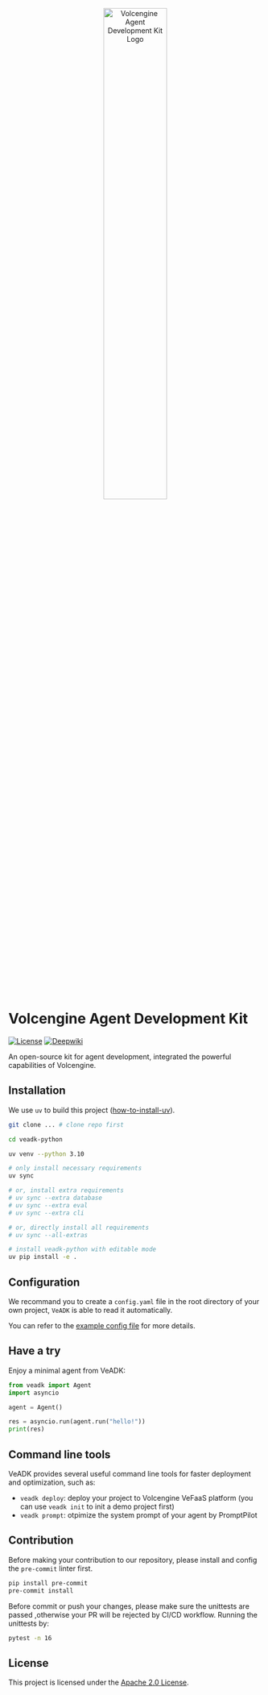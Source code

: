 <p align="center">
    <img src="assets/images/logo.png" alt="Volcengine Agent Development Kit Logo" width="50%">
</p>

# Volcengine Agent Development Kit

[![License](https://img.shields.io/badge/License-Apache_2.0-blue.svg)](LICENSE)
[![Deepwiki](https://deepwiki.com/badge.svg)](https://deepwiki.com/volcengine/veadk-python)

An open-source kit for agent development, integrated the powerful capabilities of Volcengine.

## Installation

We use `uv` to build this project ([how-to-install-uv](https://docs.astral.sh/uv/getting-started/installation/)).

```bash
git clone ... # clone repo first

cd veadk-python

uv venv --python 3.10

# only install necessary requirements
uv sync

# or, install extra requirements
# uv sync --extra database
# uv sync --extra eval
# uv sync --extra cli

# or, directly install all requirements
# uv sync --all-extras

# install veadk-python with editable mode
uv pip install -e .
```

## Configuration

We recommand you to create a `config.yaml` file in the root directory of your own project, `VeADK` is able to read it automatically.

You can refer to the [example config file](config.yaml.example) for more details.

## Have a try

Enjoy a minimal agent from VeADK:

```python
from veadk import Agent
import asyncio

agent = Agent()

res = asyncio.run(agent.run("hello!"))
print(res)
```

## Command line tools

VeADK provides several useful command line tools for faster deployment and optimization, such as:

- `veadk deploy`: deploy your project to Volcengine VeFaaS platform (you can use `veadk init` to init a demo project first)
- `veadk prompt`: otpimize the system prompt of your agent by PromptPilot

## Contribution

Before making your contribution to our repository, please install and config the `pre-commit` linter first.

```bash
pip install pre-commit
pre-commit install
```

Before commit or push your changes, please make sure the unittests are passed ,otherwise your PR will be rejected by CI/CD workflow. Running the unittests by:

```bash
pytest -n 16
```

## License

This project is licensed under the [Apache 2.0 License](./LICENSE).
